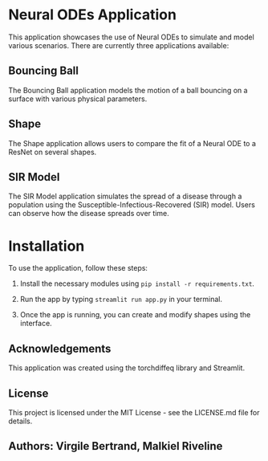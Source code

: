 # Neural ODEs Application

This application showcases the use of Neural ODEs  to simulate and model various scenarios. There are currently three applications available:

## Bouncing Ball
The Bouncing Ball application models the motion of a ball bouncing on a surface with various physical parameters. 

## Shape 
The Shape application allows users to compare the fit of a Neural ODE to a ResNet on several shapes.

## SIR Model
The SIR Model application simulates the spread of a disease through a population using the Susceptible-Infectious-Recovered (SIR) model. Users can observe how the disease spreads over time.

# Installation
To use the application, follow these steps:

1. Install the necessary modules using `pip install -r requirements.txt`.

2. Run the app by typing `streamlit run app.py` in your terminal.

3. Once the app is running, you can create and modify shapes using the interface.

## Acknowledgements

This application was created using the torchdiffeq library and Streamlit. 

## License
This project is licensed under the MIT License - see the LICENSE.md file for details.

## Authors: Virgile Bertrand, Malkiel Riveline
